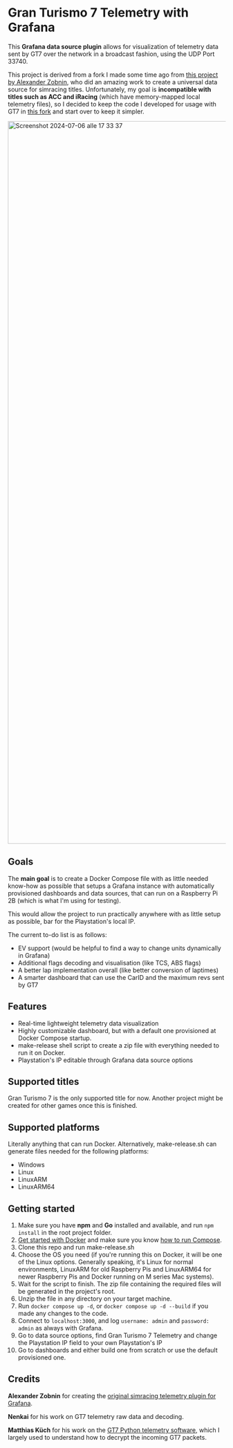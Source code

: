 # Gran Turismo 7 Telemetry with Grafana

This **Grafana data source plugin** allows for visualization of telemetry data sent by GT7 over the network in a broadcast fashion, using the UDP Port 33740.

This project is derived from a fork I made some time ago from [this project by Alexander Zobnin](https://github.com/splicer3/grafana-gt7), who did an amazing work to create a universal data source for simracing titles. Unfortunately, my goal is **incompatible with titles such as ACC and iRacing** (which have memory-mapped local telemetry files), so I decided to keep the code I developed for usage with GT7 in [this fork](https://github.com/splicer3/grafana-gt7) and start over to keep it simpler.

<img width="1672" alt="Screenshot 2024-07-06 alle 17 33 37" src="https://github.com/user-attachments/assets/9e0082b6-9468-4ef8-b73a-ad16fa3029ed">

## Goals
The **main goal** is to create a Docker Compose file with as little needed know-how as possible that setups a Grafana instance with automatically provisioned dashboards and data sources, that can run on a Raspberry Pi 2B (which is what I'm using for testing).

This would allow the project to run practically anywhere with as little setup as possible, bar for the Playstation's local IP.

The current to-do list is as follows:
- EV support (would be helpful to find a way to change units dynamically in Grafana)
- Additional flags decoding and visualisation (like TCS, ABS flags)
- A better lap implementation overall (like better conversion of laptimes)
- A smarter dashboard that can use the CarID and the maximum revs sent by GT7

## Features

- Real-time lightweight telemetry data visualization
- Highly customizable dashboard, but with a default one provisioned at Docker Compose startup.
- make-release shell script to create a zip file with everything needed to run it on Docker.
- Playstation's IP editable through Grafana data source options

## Supported titles

Gran Turismo 7 is the only supported title for now. Another project might be created for other games once this is finished.

## Supported platforms
Literally anything that can run Docker. Alternatively, make-release.sh can generate files needed for the following platforms:
- Windows
- Linux
- LinuxARM
- LinuxARM64

## Getting started
1. Make sure you have **npm** and **Go** installed and available, and run `npm install` in the root project folder.
2. [Get started with Docker](https://www.docker.com/get-started/) and make sure you know [how to run Compose](https://docs.docker.com/compose/).
3. Clone this repo and run make-release.sh
4. Choose the OS you need (if you're running this on Docker, it will be one of the Linux options. Generally speaking, it's Linux for normal environments, LinuxARM for old Raspberry Pis and LinuxARM64 for newer Raspberry Pis and Docker running on M series Mac systems).
5. Wait for the script to finish. The zip file containing the required files will be generated in the project's root.
6. Unzip the file in any directory on your target machine.
7. Run `docker compose up -d`, or `docker compose up -d --build` if you made any changes to the code.
8. Connect to `localhost:3000`, and log `username: admin` and `password: admin` as always with Grafana.
9. Go to data source options, find Gran Turismo 7 Telemetry and change the Playstation IP field to your own Playstation's IP
10. Go to dashboards and either build one from scratch or use the default provisioned one.


## Credits
**Alexander Zobnin** for creating the [original simracing telemetry plugin for Grafana](https://github.com/splicer3/grafana-gt7). 

**Nenkai** for his work on GT7 telemetry raw data and decoding. 

**Matthias Küch** for his work on the [GT7 Python telemetry software](https://github.com/snipem/gt7dashboard), which I largely used to understand how to decrypt the incoming GT7 packets.
